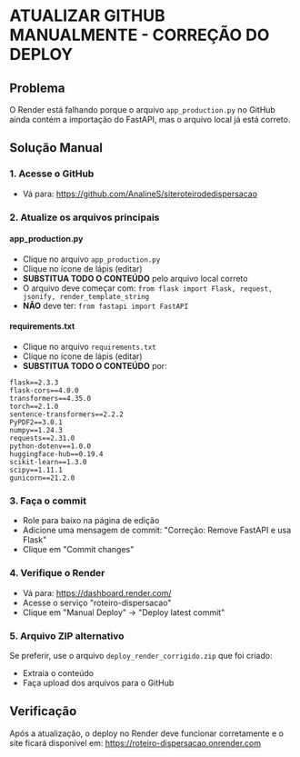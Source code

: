 # ATUALIZAR GITHUB MANUALMENTE - CORREÇÃO DO DEPLOY

## Problema
O Render está falhando porque o arquivo `app_production.py` no GitHub ainda contém a importação do FastAPI, mas o arquivo local já está correto.

## Solução Manual

### 1. Acesse o GitHub
- Vá para: https://github.com/AnalineS/siteroteirodedispersacao

### 2. Atualize os arquivos principais

#### app_production.py
- Clique no arquivo `app_production.py`
- Clique no ícone de lápis (editar)
- **SUBSTITUA TODO O CONTEÚDO** pelo arquivo local correto
- O arquivo deve começar com: `from flask import Flask, request, jsonify, render_template_string`
- **NÃO** deve ter: `from fastapi import FastAPI`

#### requirements.txt
- Clique no arquivo `requirements.txt`
- Clique no ícone de lápis (editar)
- **SUBSTITUA TODO O CONTEÚDO** por:
```
flask==2.3.3
flask-cors==4.0.0
transformers==4.35.0
torch==2.1.0
sentence-transformers==2.2.2
PyPDF2==3.0.1
numpy==1.24.3
requests==2.31.0
python-dotenv==1.0.0
huggingface-hub==0.19.4
scikit-learn==1.3.0
scipy==1.11.1
gunicorn==21.2.0
```

### 3. Faça o commit
- Role para baixo na página de edição
- Adicione uma mensagem de commit: "Correção: Remove FastAPI e usa Flask"
- Clique em "Commit changes"

### 4. Verifique o Render
- Vá para: https://dashboard.render.com/
- Acesse o serviço "roteiro-dispersacao"
- Clique em "Manual Deploy" → "Deploy latest commit"

### 5. Arquivo ZIP alternativo
Se preferir, use o arquivo `deploy_render_corrigido.zip` que foi criado:
- Extraia o conteúdo
- Faça upload dos arquivos para o GitHub

## Verificação
Após a atualização, o deploy no Render deve funcionar corretamente e o site ficará disponível em:
https://roteiro-dispersacao.onrender.com 